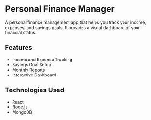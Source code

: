 # Personal Finance Manager

A personal finance management app that helps you track your income, expenses, and savings goals. It provides a visual dashboard of your financial status.

## Features
- Income and Expense Tracking
- Savings Goal Setup
- Monthly Reports
- Interactive Dashboard

## Technologies Used
- React
- Node.js
- MongoDB
